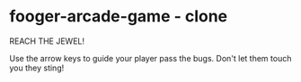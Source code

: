 fooger-arcade-game - clone
===============================

REACH THE JEWEL!

Use the arrow keys to guide your player pass the bugs. Don't let them touch you they sting!
